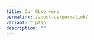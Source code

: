 ```yaml
---
title: Our Observers
permalink: /about-us/permalink/
variant: tiptap
description: ""
---
```

<p></p>